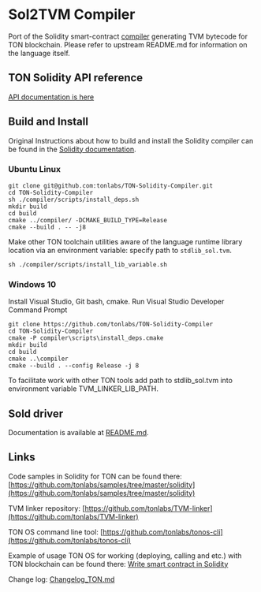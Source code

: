 # Sol2TVM Compiler

Port of the Solidity smart-contract [compiler](https://github.com/ethereum/solidity) generating TVM bytecode for TON blockchain. Please refer to upstream README.md for information on the language itself.

##  TON Solidity API reference

[API documentation is here](https://github.com/tonlabs/TON-Solidity-Compiler/blob/master/API.md)

## Build and Install

Original Instructions about how to build and install the Solidity compiler can be found in the [Solidity documentation](https://solidity.readthedocs.io/en/latest/installing-solidity.html#building-from-source).

### Ubuntu Linux

```shell
git clone git@github.com:tonlabs/TON-Solidity-Compiler.git
cd TON-Solidity-Compiler
sh ./compiler/scripts/install_deps.sh
mkdir build
cd build
cmake ../compiler/ -DCMAKE_BUILD_TYPE=Release
cmake --build . -- -j8
```

Make other TON toolchain utilities aware of the language runtime library location via an environment variable: specify path to `stdlib_sol.tvm`.

```shell
sh ./compiler/scripts/install_lib_variable.sh
```

### Windows 10

Install Visual Studio, Git bash, cmake.
Run Visual Studio Developer Command Prompt

```shell
git clone https://github.com/tonlabs/TON-Solidity-Compiler
cd TON-Solidity-Compiler
cmake -P compiler\scripts\install_deps.cmake
mkdir build
cd build
cmake ..\compiler
cmake --build . --config Release -j 8
```

To facilitate work with other TON tools add path to stdlib_sol.tvm into environment variable TVM_LINKER_LIB_PATH.

## Sold driver

Documentation is available at [README.md](https://github.com/tonlabs/TON-Solidity-Compiler/blob/master/sold/README.md).

## Links

Code samples in Solidity for TON can be found there: [https://github.com/tonlabs/samples/tree/master/solidity](https://github.com/tonlabs/samples/tree/master/solidity)

TVM linker repository: [https://github.com/tonlabs/TVM-linker](https://github.com/tonlabs/TVM-linker)

TON OS command line tool: [https://github.com/tonlabs/tonos-cli](https://github.com/tonlabs/tonos-cli)

Example of usage TON OS for working (deploying, calling and etc.) with TON blockchain can be found there: [Write smart contract in Solidity](https://docs.ton.dev/86757ecb2/p/950f8a-write-smart-contract-in-solidity)

Change log: [Changelog_TON.md](https://github.com/tonlabs/TON-Solidity-Compiler/blob/master/Changelog_TON.md)
